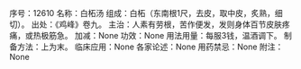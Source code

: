 序号：12610
名称：白柘汤
组成：白柘（东南根1尺，去皮，取中皮，炙熟，细切）。
出处：《鸡峰》卷九。
主治：人素有劳根，苦作便发，发则身体百节皮肤疼痛，或热极筋急。
加减：None
功效：None
用法用量：每服3钱，温酒调下。
制备方法：上为末。
临床应用：None
各家论述：None
用药禁忌：None
附注：None
